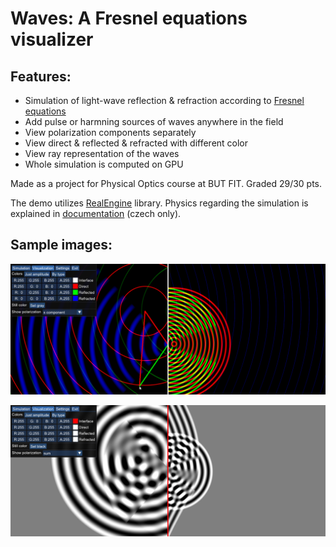 # Waves: A Fresnel equations visualizer

## Features:
- Simulation of light-wave reflection & refraction according to [Fresnel equations](https://en.wikipedia.org/wiki/Fresnel_equations)
- Add pulse or harmning sources of waves anywhere in the field
- View polarization components separately
- View direct & reflected & refracted with different color
- View ray representation of the waves
- Whole simulation is computed on GPU

Made as a project for Physical Optics course at BUT FIT. Graded 29/30 pts.

The demo utilizes [RealEngine](https://github.com/ZADNE/RealEngine) library. Physics regarding the simulation is explained in [documentation](https://github.com/ZADNE/Waves/blob/master/doc.pdf) (czech only).

## Sample images:

![Waves](readme_img/by_type.png)

![Waves](readme_img/sum.png)